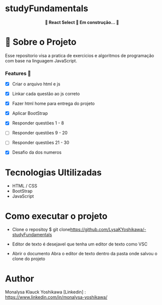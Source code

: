 #  studyFundamentals

<h4 align="center"> 
	🚧  React Select 🚀 Em construção...  🚧
</h4>



  #  :rocket: Sobre o Projeto

Esse repositorio visa a pratica de exercicios e algoritmos de programação com base na linguagem JavaScript.

### Features :feet:

- [x] Criar o arquivo html e js
- [x] Linkar cada questão ao js correto
- [x] Fazer html home para entrega do projeto
- [x] Aplicar BootStrap
- [x] Responder questões 1 - 8
- [ ] Responder questões 9 - 20
- [ ] Responder questões 21 - 30
- [x] Desafio da dos numeros


# Tecnologias Ultilizadas

- HTML / CSS
- BootStrap
- JavaScript

# Como executar o projeto

  - Clone o repositoy 
  $ git clone<https://github.com/LysaKYoshikawa/-studyFundamentals>
  
  - Editor de texto
  é desejavel que tenha um editor de texto como VSC
  
  - Abrir o documento
  Abra o editor de texto dentro da pasta onde salvou o clone do projeto

# Author
Monalysa Klauck Yoshikawa
[Linkedin] : <https://www.linkedin.com/in/monalysa-yoshikawa/>



